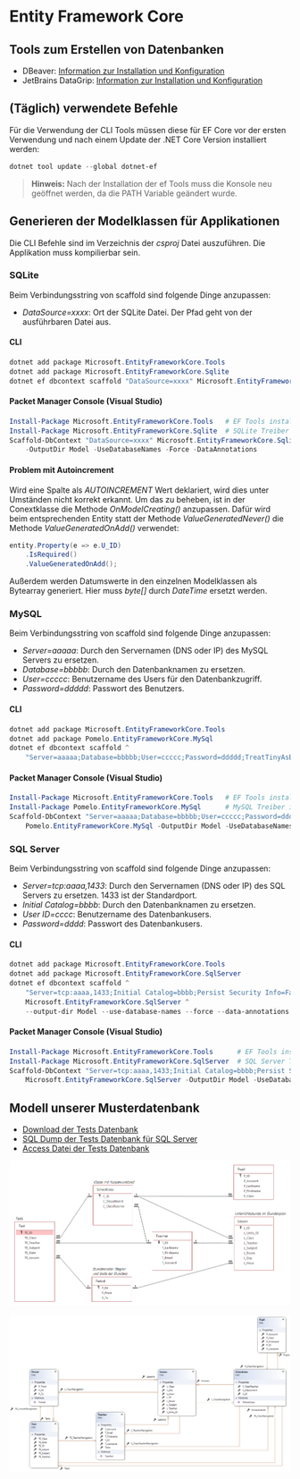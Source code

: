 # Entity Framework Core

## Tools zum Erstellen von Datenbanken

- DBeaver: [Information zur Installation und Konfiguration](Dbeaver.md)
- JetBrains DataGrip: [Information zur Installation und Konfiguration](DataGrip.md)

## (Täglich) verwendete Befehle

Für die Verwendung der CLI Tools müssen diese für EF Core vor der ersten Verwendung und nach einem
Update der .NET Core Version installiert werden:

```powershell
dotnet tool update --global dotnet-ef
```

> **Hinweis:** Nach der Installation der ef Tools muss die Konsole neu geöffnet werden, da die PATH
> Variable geändert wurde.

## Generieren der Modelklassen für Applikationen

Die CLI Befehle sind im Verzeichnis der *csproj* Datei auszuführen. Die Applikation muss kompilierbar
sein.

### SQLite

Beim Verbindungsstring von scaffold sind folgende Dinge anzupassen:

- *DataSource=xxxx*: Ort der SQLite Datei. Der Pfad geht von der ausführbaren Datei aus.

#### CLI

```powershell
dotnet add package Microsoft.EntityFrameworkCore.Tools
dotnet add package Microsoft.EntityFrameworkCore.Sqlite
dotnet ef dbcontext scaffold "DataSource=xxxx" Microsoft.EntityFrameworkCore.Sqlite --output-dir Model --use-database-names --force --data-annotations
```

#### Packet Manager Console (Visual Studio)

```powershell
Install-Package Microsoft.EntityFrameworkCore.Tools   # EF Tools installieren
Install-Package Microsoft.EntityFrameworkCore.Sqlite  # SQLite Treiber installieren
Scaffold-DbContext "DataSource=xxxx" Microsoft.EntityFrameworkCore.Sqlite
    -OutputDir Model -UseDatabaseNames -Force -DataAnnotations
```

#### Problem mit Autoincrement

Wird eine Spalte als *AUTOINCREMENT* Wert deklariert, wird dies unter Umständen nicht korrekt erkannt.
Um das zu beheben, ist in der Conextklasse die Methode *OnModelCreating()* anzupassen. Dafür wird beim
entsprechenden Entity statt der Methode *ValueGeneratedNever()* die Methode *ValueGeneratedOnAdd()* 
verwendet:

```c#
entity.Property(e => e.U_ID)
    .IsRequired()
    .ValueGeneratedOnAdd();
```

Außerdem werden Datumswerte in den einzelnen Modelklassen als Bytearray generiert. Hier muss *byte[]* 
durch *DateTime* ersetzt werden.

### MySQL

Beim Verbindungsstring von scaffold sind folgende Dinge anzupassen:

- *Server=aaaaa*: Durch den Servernamen (DNS oder IP) des MySQL Servers zu ersetzen.
- *Database=bbbbb*: Durch den Datenbanknamen zu ersetzen.
- *User=ccccc*:  Benutzername des Users für den Datenbankzugriff.
- *Password=ddddd*: Passwort des Benutzers.

#### CLI

```powershell
dotnet add package Microsoft.EntityFrameworkCore.Tools
dotnet add package Pomelo.EntityFrameworkCore.MySql
dotnet ef dbcontext scaffold ^
    "Server=aaaaa;Database=bbbbb;User=ccccc;Password=ddddd;TreatTinyAsBoolean=true;" Pomelo.EntityFrameworkCore.MySql --output-dir Model --use-database-names --force --data-annotations
```

#### Packet Manager Console (Visual Studio)

```powershell
Install-Package Microsoft.EntityFrameworkCore.Tools   # EF Tools installieren
Install-Package Pomelo.EntityFrameworkCore.MySql      # MySQL Treiber installieren
Scaffold-DbContext "Server=aaaaa;Database=bbbbb;User=ccccc;Password=ddddd;TreatTinyAsBoolean=true;"
    Pomelo.EntityFrameworkCore.MySql -OutputDir Model -UseDatabaseNames -Force -DataAnnotations
```

### SQL Server

Beim Verbindungsstring von scaffold sind folgende Dinge anzupassen:

- *Server=tcp:aaaa,1433*: Durch den Servernamen (DNS oder IP) des SQL Servers zu ersetzen. 1433 ist der Standardport.
- *Initial Catalog=bbbb*: Durch den Datenbanknamen zu ersetzen.
- *User ID=cccc*: Benutzername des Datenbankusers.
- *Password=dddd*: Passwort des Datenbankusers.

#### CLI

```powershell
dotnet add package Microsoft.EntityFrameworkCore.Tools
dotnet add package Microsoft.EntityFrameworkCore.SqlServer
dotnet ef dbcontext scaffold ^
    "Server=tcp:aaaa,1433;Initial Catalog=bbbb;Persist Security Info=False;User ID=cccc;Password=dddd;MultipleActiveResultSets=False;Encrypt=True;TrustServerCertificate=False;Connection Timeout=30;" ^
    Microsoft.EntityFrameworkCore.SqlServer ^
    --output-dir Model --use-database-names --force --data-annotations
```

#### Packet Manager Console (Visual Studio)

```powershell
Install-Package Microsoft.EntityFrameworkCore.Tools      # EF Tools installieren
Install-Package Microsoft.EntityFrameworkCore.SqlServer  # SQL Server Treiber installieren
Scaffold-DbContext "Server=tcp:aaaa,1433;Initial Catalog=bbbb;Persist Security Info=False;User ID=cccc;Password=dddd;MultipleActiveResultSets=False;Encrypt=True;TrustServerCertificate=False;Connection Timeout=30;"
    Microsoft.EntityFrameworkCore.SqlServer -OutputDir Model -UseDatabaseNames -Force -DataAnnotations
```

## Modell unserer Musterdatenbank

- [Download der Tests Datenbank](Tests.db)
- [SQL Dump der Tests Datenbank für SQL Server](testsdb_sqlserver.sql)
- [Access Datei der Tests Datenbank](Tests.mdb)

![](images/er_diagram.png)

![](images/classdiagram.png)
